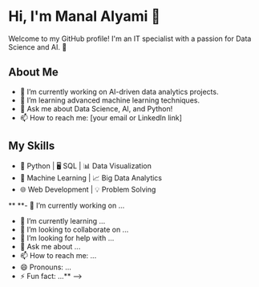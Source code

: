 # Hi, I'm Manal Alyami 👋

Welcome to my GitHub profile! I'm an IT specialist with a passion for Data Science and AI. 🚀

## About Me
- 🔭 I’m currently working on AI-driven data analytics projects.
- 🌱 I’m learning advanced machine learning techniques.
- 💬 Ask me about Data Science, AI, and Python!
- 📫 How to reach me: [your email or LinkedIn link]

## My Skills
- 🐍 Python | 🖥️ SQL | 📊 Data Visualization
- 🤖 Machine Learning | 📈 Big Data Analytics
- 🌐 Web Development | 💡 Problem Solving


**
**- 🔭 I’m currently working on ...
- 🌱 I’m currently learning ...
- 👯 I’m looking to collaborate on ...
- 🤔 I’m looking for help with ...
- 💬 Ask me about ...
- 📫 How to reach me: ...
- 😄 Pronouns: ...
- ⚡ Fun fact: ...**
-->
